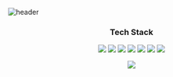 ![header](https://capsule-render.vercel.app/api?type=soft&color=F5dF4D&height=150&section=header&text=JayKim-Dev&fontSize=70&fontColor=939597&animation=twinkling)

<h3 align="center">Tech Stack</h3>

<p align="center">
  <img src="https://img.shields.io/badge/HTML5-E34F26?style=flat-square&logo=HTML5&logoColor=white"/></a>
  <img src="https://img.shields.io/badge/CSS3-1572B6?style=flat-square&logo=CSS3&logoColor=white"/></a>
  <img src="https://img.shields.io/badge/JavaScript-F7DF1E?style=flat-square&logo=JavaScript&logoColor=white"/></a>
  <img src="https://img.shields.io/badge/Javascript-ffb13b?style=flat-square&logo=javascript&logoColor=white"/></a>
  <img src="https://img.shields.io/badge/React-61DAFB?style=flat-square&logo=React&logoColor=white"/></a>
  <img src="https://img.shields.io/badge/AWS-232F3E?style=flat-square&logo=Amazon AWS&logoColor=white"/></a>
  <img src="https://img.shields.io/badge/MySQL-4479A1?style=flat-square&logo=MySQL&logoColor=white"/></a>
</p>

<p align="center">
  <a href="https://hits.seeyoufarm.com"><img src="https://hits.seeyoufarm.com/api/count/incr/badge.svg?url=https%3A%2F%2Fgithub.com%2FJayKim-Dev%2FJayKim-Dev&count_bg=%2379C83D&title_bg=%23555555&icon=&icon_color=%23E7E7E7&title=Hits&edge_flat=false"/></a>
</p>

<!--
  ![footer](https://capsule-render.vercel.app/api?type=slice&color=939597&height=150&section=footer&fontSize=70&fontColor=ffffff&animation=twinkling&reversal=true)
-->
